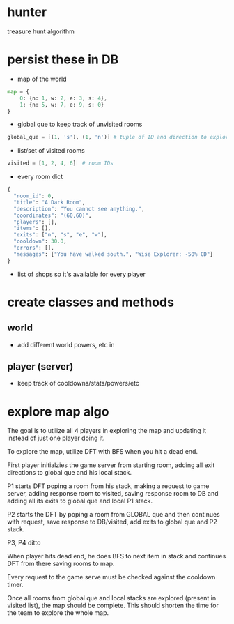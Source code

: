 # hunter

treasure hunt algorithm

# persist these in DB

- map of the world

```python
map = {
    0: {n: 1, w: 2, e: 3, s: 4},
    1: {n: 5, w: 7, e: 9, s: 0}
}
```

- global que to keep track of unvisited rooms

```python
global_que = [(1, 's'), (1, 'n')] # tuple of ID and direction to explore
```

- list/set of visited rooms

```python
visited = [1, 2, 4, 6]  # room IDs
```

- every room dict

```python
{
  "room_id": 0,
  "title": "A Dark Room",
  "description": "You cannot see anything.",
  "coordinates": "(60,60)",
  "players": [],
  "items": [],
  "exits": ["n", "s", "e", "w"],
  "cooldown": 30.0,
  "errors": [],
  "messages": ["You have walked south.", "Wise Explorer: -50% CD"]
}
```

- list of shops so it's available for every player

# create classes and methods

## world

- add different world powers, etc in

## player (server)

- keep track of cooldowns/stats/powers/etc

# explore map algo

The goal is to utilize all 4 players in exploring the map and updating it instead of just one player doing it.

To explore the map, utilize DFT with BFS when you hit a dead end.

First player initialzies the game server from starting room, adding all exit directions to global que and his local stack.

P1 starts DFT poping a room from his stack, making a request to game server, adding response room to visited, saving response room to DB and adding all its exits to global que and local P1 stack.

P2 starts the DFT by poping a room from GLOBAL que and then continues with request, save response to DB/visited, add exits to global que and P2 stack.

P3, P4 ditto

When player hits dead end, he does BFS to next item in stack and continues DFT from there saving rooms to map.

Every request to the game serve must be checked against the cooldown timer.

Once all rooms from global que and local stacks are explored (present in visited list), the map should be complete.
This should shorten the time for the team to explore the whole map.
